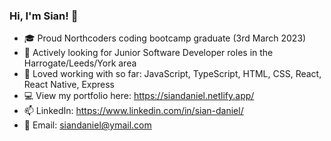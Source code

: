 ### Hi, I'm Sian! 👋
- :mortar_board: Proud Northcoders coding bootcamp graduate (3rd March 2023)
- :eyes: Actively looking for Junior Software Developer roles in the Harrogate/Leeds/York area
- :sparkling_heart: Loved working with so far: JavaScript, TypeScript, HTML, CSS, React, React Native, Express
- :computer: View my portfolio here: https://siandaniel.netlify.app/
- 📫 LinkedIn: https://www.linkedin.com/in/sian-daniel/
- :email: Email: siandaniel@ymail.com

